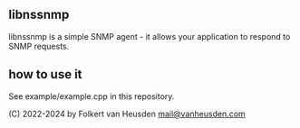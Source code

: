 libnssnmp
---------

libnssnmp is a simple SNMP agent - it allows your application to respond to SNMP requests.


how to use it
-------------

See example/example.cpp in this repository.



(C) 2022-2024 by Folkert van Heusden <mail@vanheusden.com>

